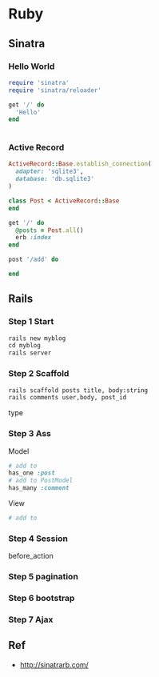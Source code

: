 # Ruby

## Sinatra

### Hello World

```ruby
require 'sinatra'
require 'sinatra/reloader'

get '/' do
  'Hello'
end
  
```



### Active Record

```ruby
ActiveRecord::Base.establish_connection(
  adapter: 'sqlite3',
  database: 'db.sqlite3'
)

class Post < ActiveRecord::Base
end

get '/' do
  @posts = Post.all()
  erb :index
end

post '/add' do

end


```



## Rails

### Step 1 Start

```ruby
rails new myblog
cd myblog
rails server
```

### Step 2 Scaffold

```bash
rails scaffold posts title, body:string 
rails comments user,body, post_id
```

type 

### Step 3 Ass

Model

```ruby
# add to 
has_one :post
# add to PostModel
has_many :comment
```

View

```ruby
# add to
```





### Step 4 Session



before_action



### Step 5 pagination

### Step 6 bootstrap

### Step 7 Ajax




## Ref

+ http://sinatrarb.com/